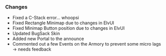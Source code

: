 ### Changes ###

  * Fixed a C-Stack error... whoopsi
  * Fixed Rectangle Minimap due to changes in ElvUI
  * Fixed Minimap Button position due to changes in ElvUI
  * Updated BugSack Skin
  * Added new Portal to the announce
  * Commented out a few Events on the Armory to prevent some micro lags -> needs feedback
